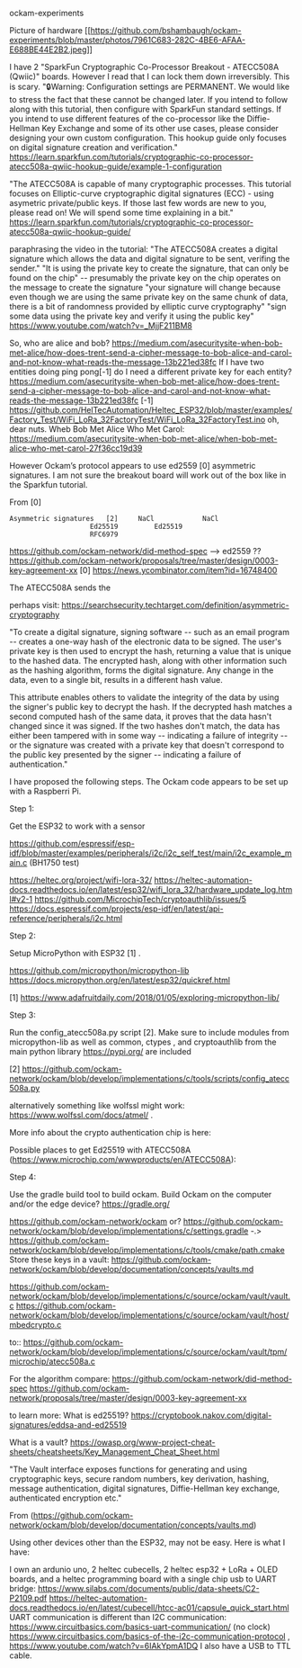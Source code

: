 ockam-experiments

Picture of hardware
[[https://github.com/bshambaugh/ockam-experiments/blob/master/photos/7961C683-282C-4BE6-AFAA-E688BE44E2B2.jpeg]]

I have 2 "SparkFun Cryptographic Co-Processor Breakout - ATECC508A (Qwiic)" boards.  However I read that I can lock them down irreversibly. This is scary. 
":lock:Warning: Configuration settings are PERMANENT. We would like to stress the fact that these cannot be changed later. If you intend to follow along with this tutorial, then configure with SparkFun standard settings.
If you intend to use different features of the co-processor like the Diffie-Hellman Key Exchange and some of its other use cases, please consider designing your own custom configuration. This hookup guide only focuses on digital signature creation and verification."
https://learn.sparkfun.com/tutorials/cryptographic-co-processor-atecc508a-qwiic-hookup-guide/example-1-configuration

"The ATECC508A is capable of many cryptographic processes. This tutorial focuses on Elliptic-curve cryptographic digital signatures (ECC) - using asymetric private/public keys. If those last few words are new to you, please read on! We will spend some time explaining in a bit."
https://learn.sparkfun.com/tutorials/cryptographic-co-processor-atecc508a-qwiic-hookup-guide/

paraphrasing the video in the tutorial: "The ATECC508A creates a digital signature which allows the data and digital signature to be sent, verifing the sender."
"It is using the private key to create the signature, that can only be found on the chip" -- presumably the private key on the chip operates on the message to create the signature
"your signature will change because even though we are using the same private key on the same chunk of data, there is a bit of randomness provided by elliptic curve cryptography"
"sign some data using the private key and verify it using the public key"
https://www.youtube.com/watch?v=_MjjF211BM8

So, who are alice and bob? 
https://medium.com/asecuritysite-when-bob-met-alice/how-does-trent-send-a-cipher-message-to-bob-alice-and-carol-and-not-know-what-reads-the-message-13b221ed38fc
If I have two entities doing ping pong[-1] do I need a different private key for each entity?
https://medium.com/asecuritysite-when-bob-met-alice/how-does-trent-send-a-cipher-message-to-bob-alice-and-carol-and-not-know-what-reads-the-message-13b221ed38fc
[-1] https://github.com/HelTecAutomation/Heltec_ESP32/blob/master/examples/Factory_Test/WiFi_LoRa_32FactoryTest/WiFi_LoRa_32FactoryTest.ino
oh, dear nuts. Wheb Bob Met Alice Who Met Carol: https://medium.com/asecuritysite-when-bob-met-alice/when-bob-met-alice-who-met-carol-27f36cc19d39


However Ockam’s protocol appears to use ed2559 [0] asymmetric signatures. I am not sure the breakout board will work out of the box like in the Sparkfun tutorial.

From [0]

	Asymmetric signatures	[2]		NaCl			NaCl
						Ed25519			Ed25519
						RFC6979

https://github.com/ockam-network/did-method-spec --> ed2559 ?? 
https://github.com/ockam-network/proposals/tree/master/design/0003-key-agreement-xx
[0] https://news.ycombinator.com/item?id=16748400

The ATECC508A sends the 

perhaps visit:
https://searchsecurity.techtarget.com/definition/asymmetric-cryptography

"To create a digital signature, signing software -- such as an email program -- creates a one-way hash of the electronic data to be signed. The user's private key is then used to encrypt the hash, returning a value that is unique to the hashed data. The encrypted hash, along with other information such as the hashing algorithm, forms the digital signature. Any change in the data, even to a single bit, results in a different hash value.

This attribute enables others to validate the integrity of the data by using the signer's public key to decrypt the hash. If the decrypted hash matches a second computed hash of the same data, it proves that the data hasn't changed since it was signed. If the two hashes don't match, the data has either been tampered with in some way -- indicating a failure of integrity -- or the signature was created with a private key that doesn't correspond to the public key presented by the signer -- indicating a failure of authentication."

I have proposed the following steps. The Ockam code appears to be set up with a Raspberri Pi.

Step 1:

Get the ESP32 to work with a sensor 

https://github.com/espressif/esp-idf/blob/master/examples/peripherals/i2c/i2c_self_test/main/i2c_example_main.c (BH1750 test)

https://heltec.org/project/wifi-lora-32/
https://heltec-automation-docs.readthedocs.io/en/latest/esp32/wifi_lora_32/hardware_update_log.html#v2-1
https://github.com/MicrochipTech/cryptoauthlib/issues/5
https://docs.espressif.com/projects/esp-idf/en/latest/api-reference/peripherals/i2c.html


Step 2:

Setup MicroPython with ESP32 [1] . 

https://github.com/micropython/micropython-lib
https://docs.micropython.org/en/latest/esp32/quickref.html

[1] https://www.adafruitdaily.com/2018/01/05/exploring-micropython-lib/


Step 3:

Run the config_atecc508a.py script [2]. Make sure to include modules from micropython-lib as well as 
common, ctypes , and cryptoauthlib from the main python library https://pypi.org/ are included

[2] https://github.com/ockam-network/ockam/blob/develop/implementations/c/tools/scripts/config_atecc508a.py 

alternatively something like wolfssl might work: https://www.wolfssl.com/docs/atmel/ .

More info about the crypto authentication chip is here:

Possible places to get Ed25519 with ATECC508A (https://www.microchip.com/wwwproducts/en/ATECC508A):

Step 4: 

Use the gradle build tool to build ockam. Build Ockam on the computer and/or the edge device? 
https://gradle.org/

https://github.com/ockam-network/ockam or?
 https://github.com/ockam-network/ockam/blob/develop/implementations/c/settings.gradle
-.>  https://github.com/ockam-network/ockam/blob/develop/implementations/c/tools/cmake/path.cmake
Store these keys in a vault:
https://github.com/ockam-network/ockam/blob/develop/documentation/concepts/vaults.md

https://github.com/ockam-network/ockam/blob/develop/implementations/c/source/ockam/vault/vault.c
https://github.com/ockam-network/ockam/blob/develop/implementations/c/source/ockam/vault/host/mbedcrypto.c

to::
https://github.com/ockam-network/ockam/blob/develop/implementations/c/source/ockam/vault/tpm/microchip/atecc508a.c


For the algorithm compare:
https://github.com/ockam-network/did-method-spec
https://github.com/ockam-network/proposals/tree/master/design/0003-key-agreement-xx

to learn more:
What is ed25519?
https://cryptobook.nakov.com/digital-signatures/eddsa-and-ed25519

What is a vault?
https://owasp.org/www-project-cheat-sheets/cheatsheets/Key_Management_Cheat_Sheet.html

"The Vault interface exposes functions for generating and using cryptographic keys, secure random numbers, key derivation, hashing, message authentication, digital signatures, Diffie-Hellman key exchange, authenticated encryption etc."

From (https://github.com/ockam-network/ockam/blob/develop/documentation/concepts/vaults.md)

Using other devices other than the ESP32, may not be easy. Here is what I have:


I own an ardunio uno,  2 heltec cubecells, 2 heltec esp32 + LoRa + OLED boards, and a heltec programming board with a single chip usb to UART bridge:
https://www.silabs.com/documents/public/data-sheets/C2-P2109.pdf
https://heltec-automation-docs.readthedocs.io/en/latest/cubecell/htcc-ac01/capsule_quick_start.html
UART communication is different than I2C communication:
https://www.circuitbasics.com/basics-uart-communication/ (no clock)
https://www.circuitbasics.com/basics-of-the-i2c-communication-protocol , https://www.youtube.com/watch?v=6IAkYpmA1DQ
I also have a USB to TTL cable.





